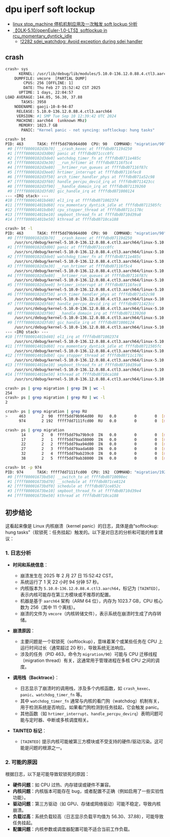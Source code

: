 # dpu iperf soft lockup

- [linux stop_machine 停机机制应用及一次触发 soft lockup 分析](https://blog.csdn.net/maybeYoc/article/details/135350981)
- [【OLK-5.10/openEuler-1.0-LTS】softlockup in rcu_momentary_dyntick_idle](https://gitee.com/openeuler/kernel/issues/I82QPR)
  - [!2282 sdei_watchdog: Avoid exception during sdei handler](https://gitee.com/openeuler/kernel/pulls/2282)

## crash

```bash
crash> sys
      KERNEL: /usr/lib/debug/lib/modules/5.10.0-136.12.0.88.4.ctl3.aarch64/vmlinux  [TAINTED]
    DUMPFILE: vmcore  [PARTIAL DUMP]
        CPUS: 256 [OFFLINE: 1]
        DATE: Thu Feb 27 15:52:42 CST 2025
      UPTIME: 1 days, 22:04:57
LOAD AVERAGE: 144.05, 56.30, 37.88
       TASKS: 3958
    NODENAME: gaoji-10-8-94-87
     RELEASE: 5.10.0-136.12.0.88.4.ctl3.aarch64
     VERSION: #1 SMP Tue Sep 10 12:39:42 UTC 2024
     MACHINE: aarch64  (unknown Mhz)
      MEMORY: 1023.7 GB
       PANIC: "Kernel panic - not syncing: softlockup: hung tasks"
```

```bash
crash> bt
PID: 463      TASK: ffff5dd79b964d00  CPU: 90   COMMAND: "migration/90"
 #0 [ffff8000102d3b70] __crash_kexec at ffffdbd07119d250
 #1 [ffff8000102d3d00] panic at ffffdbd071ccc0fc
 #2 [ffff8000102d3de0] watchdog_timer_fn at ffffdbd0711e485c
 #3 [ffff8000102d3e30] __run_hrtimer at ffffdbd07116f5c4
 #4 [ffff8000102d3e80] __hrtimer_run_queues at ffffdbd07116f87c
 #5 [ffff8000102d3ee0] hrtimer_interrupt at ffffdbd07116fec8
 #6 [ffff8000102d3f50] arch_timer_handler_phys at ffffdbd071a52c98
 #7 [ffff8000102d3f60] handle_percpu_devid_irq at ffffdbd0711423cc
 #8 [ffff8000102d3f90] __handle_domain_irq at ffffdbd071139260
 #9 [ffff8000102d3fd0] gic_handle_irq at ffffdbd071000124
--- <IRQ stack> ---
#10 [ffff80001401bd40] el1_irq at ffffdbd071002374
#11 [ffff80001401bd60] rcu_momentary_dyntick_idle at ffffdbd0711505fc
#12 [ffff80001401bdb0] cpu_stopper_thread at ffffdbd0711c178c
#13 [ffff80001401be10] smpboot_thread_fn at ffffdbd0710d39a8
#14 [ffff80001401be50] kthread at ffffdbd0710ca188
```

```bash
crash> bt -l
PID: 463      TASK: ffff5dd79b964d00  CPU: 90   COMMAND: "migration/90"
 #0 [ffff8000102d3b70] __crash_kexec at ffffdbd07119d250
    /usr/src/debug/kernel-5.10.0-136.12.0.88.4.ctl3.aarch64/linux-5.10.0-136.12.0.88.4.ctl3.aarch64/./arch/arm64/include/asm/kexec.h: 52
 #1 [ffff8000102d3d00] panic at ffffdbd071ccc0fc
    /usr/src/debug/kernel-5.10.0-136.12.0.88.4.ctl3.aarch64/linux-5.10.0-136.12.0.88.4.ctl3.aarch64/kernel/panic.c: 251
 #2 [ffff8000102d3de0] watchdog_timer_fn at ffffdbd0711e485c
    /usr/src/debug/kernel-5.10.0-136.12.0.88.4.ctl3.aarch64/linux-5.10.0-136.12.0.88.4.ctl3.aarch64/kernel/watchdog.c: 448
 #3 [ffff8000102d3e30] __run_hrtimer at ffffdbd07116f5c4
    /usr/src/debug/kernel-5.10.0-136.12.0.88.4.ctl3.aarch64/linux-5.10.0-136.12.0.88.4.ctl3.aarch64/kernel/time/hrtimer.c: 1583
 #4 [ffff8000102d3e80] __hrtimer_run_queues at ffffdbd07116f87c
    /usr/src/debug/kernel-5.10.0-136.12.0.88.4.ctl3.aarch64/linux-5.10.0-136.12.0.88.4.ctl3.aarch64/kernel/time/hrtimer.c: 1647
 #5 [ffff8000102d3ee0] hrtimer_interrupt at ffffdbd07116fec8
    /usr/src/debug/kernel-5.10.0-136.12.0.88.4.ctl3.aarch64/linux-5.10.0-136.12.0.88.4.ctl3.aarch64/kernel/time/hrtimer.c: 1709
 #6 [ffff8000102d3f50] arch_timer_handler_phys at ffffdbd071a52c98
    /usr/src/debug/kernel-5.10.0-136.12.0.88.4.ctl3.aarch64/linux-5.10.0-136.12.0.88.4.ctl3.aarch64/drivers/clocksource/arm_arch_timer.c: 647
 #7 [ffff8000102d3f60] handle_percpu_devid_irq at ffffdbd0711423cc
    /usr/src/debug/kernel-5.10.0-136.12.0.88.4.ctl3.aarch64/linux-5.10.0-136.12.0.88.4.ctl3.aarch64/kernel/irq/chip.c: 933
 #8 [ffff8000102d3f90] __handle_domain_irq at ffffdbd071139260
    /usr/src/debug/kernel-5.10.0-136.12.0.88.4.ctl3.aarch64/linux-5.10.0-136.12.0.88.4.ctl3.aarch64/./include/linux/irqdesc.h: 153
 #9 [ffff8000102d3fd0] gic_handle_irq at ffffdbd071000124
    /usr/src/debug/kernel-5.10.0-136.12.0.88.4.ctl3.aarch64/linux-5.10.0-136.12.0.88.4.ctl3.aarch64/./include/linux/irqdesc.h: 171
--- <IRQ stack> ---
#10 [ffff80001401bd40] el1_irq at ffffdbd071002374
    /usr/src/debug/kernel-5.10.0-136.12.0.88.4.ctl3.aarch64/linux-5.10.0-136.12.0.88.4.ctl3.aarch64/arch/arm64/kernel/entry.S: 672
#11 [ffff80001401bd60] rcu_momentary_dyntick_idle at ffffdbd0711505fc
    /usr/src/debug/kernel-5.10.0-136.12.0.88.4.ctl3.aarch64/linux-5.10.0-136.12.0.88.4.ctl3.aarch64/kernel/rcu/tree.c: 421
#12 [ffff80001401bdb0] cpu_stopper_thread at ffffdbd0711c178c
    /usr/src/debug/kernel-5.10.0-136.12.0.88.4.ctl3.aarch64/linux-5.10.0-136.12.0.88.4.ctl3.aarch64/kernel/stop_machine.c: 504
#13 [ffff80001401be10] smpboot_thread_fn at ffffdbd0710d39a8
    /usr/src/debug/kernel-5.10.0-136.12.0.88.4.ctl3.aarch64/linux-5.10.0-136.12.0.88.4.ctl3.aarch64/kernel/smpboot.c: 164
#14 [ffff80001401be50] kthread at ffffdbd0710ca188
    /usr/src/debug/kernel-5.10.0-136.12.0.88.4.ctl3.aarch64/linux-5.10.0-136.12.0.88.4.ctl3.aarch64/kernel/kthread.c: 313
```

```bash
crash> ps | grep migration | grep IN | wc -l
254
crash> ps | grep migration | grep RU | wc -l
2
```

```bash
crash> ps | grep migration | grep RU
>     463       2  90  ffff5dd79b964d00  RU   0.0        0        0  [migration/90]
      974       2 192  ffff7dd7111fcd00  RU   0.0        0        0  [migration/192]
```

```bash
crash> ps | grep migration
       14       2   0  ffff5dd79a79b9c0  IN   0.0        0        0  [migration/0]
       17       2   1  ffff5dd79aa58000  IN   0.0        0        0  [migration/1]
       22       2   2  ffff5dd79aa94d00  IN   0.0        0        0  [migration/2]
       27       2   3  ffff5dd79aada680  IN   0.0        0        0  [migration/3]
       32       2   4  ffff5dd79ab239c0  IN   0.0        0        0  [migration/4]
       38       2   5  ffff5dd79ab38000  IN   0.0        0        0  [migration/5]
```

```bash
crash> bt -p 974
PID: 974      TASK: ffff7dd7111fcd00  CPU: 192  COMMAND: "migration/192"
 #0 [ffff80001673bd50] __switch_to at ffffdbd0710098ec
 #1 [ffff80001673bd70] __schedule at ffffdbd071ce8124
 #2 [ffff80001673bdf0] schedule at ffffdbd071ce852c
 #3 [ffff80001673be10] smpboot_thread_fn at ffffdbd0710d39e4
 #4 [ffff80001673be50] kthread at ffffdbd0710ca188
```

## 初步结论

这看起来像是 Linux 内核崩溃（kernel panic）的日志，具体是由“softlockup: hung tasks”（软锁死：任务挂起）触发的。以下是对日志的分析和可能的修复建议：

### 1. **日志分析**
- **时间和系统信息**：
  - 崩溃发生在 2025 年 2 月 27 日 15:52:42 CST。
  - 系统运行了 1 天 22 小时 94 分钟 57 秒。
  - 内核版本为 `5.10.0-136.12.0.88.4.ctl3.aarch64`，标记为 `[TAINTED]`，表示内核可能存在第三方模块或不推荐的配置。
  - 机器是基于 `aarch64` 架构（ARM 64 位），内存为 1023.7 GB，CPU 核心数为 256（其中 11 个离线）。
  - 崩溃的文件为 `vmcore`（内核转储文件），表示系统在崩溃时生成了内存转储。

- **崩溃原因**：
  - 主要问题是一个软锁死（softlockup），意味着某个或某些任务在 CPU 上运行时间过长（通常超过 20 秒），导致系统无法响应。
  - 涉及的任务（PID 463，命令为 `migration/90`）可能与 CPU 迁移线程（migration thread）有关，这通常用于管理进程在多核 CPU 之间的调度。

- **调用栈（Backtrace）**：
  - 日志显示了崩溃时的调用栈，涉及多个内核函数，如 `crash_kexec`、`panic`、`watchdog_timer_fn` 等。
  - 其中 `watchdog_timer_fn` 通常与内核的看门狗（watchdog）机制有关，用于检测系统是否响应。如果看门狗检测到任务挂起，它会触发 panic。
  - 其他函数（如 `hrtimer_interrupt`、`handle_percpu_devirq`）表明问题可能与定时器、中断或多核调度相关。

- **TAINTED 标记**：
  - `[TAINTED]` 提示内核可能被第三方模块或不受支持的硬件/驱动污染。这可能是问题的根源之一。

### 2. **可能的原因**
根据日志，以下是可能导致软锁死的原因：
- **硬件问题**：如 CPU 过热、内存错误或硬件不兼容。
- **内核问题**：内核版本可能存在 bug，或者配置不正确（例如启用了一些实验性功能）。
- **驱动问题**：第三方驱动（如 GPU、存储或网络驱动）可能不稳定，导致内核崩溃。
- **负载过高**：系统负载较高（日志显示负载平均值为 56.30、37.88），可能导致任务挂起。
- **配置问题**：内核参数或调度器配置可能不适合当前工作负载。
